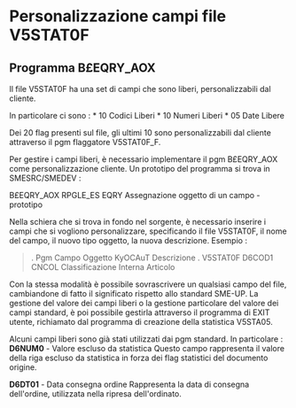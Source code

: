 # Personalizzazione campi file V5STAT0F

## Programma B£EQRY_AOX
Il file V5STAT0F ha una set di campi che sono liberi, personalizzabili dal cliente.

In particolare ci sono : 
 \* 10 Codici Liberi
 \* 10 Numeri Liberi
 \* 05 Date Libere

Dei 20 flag presenti sul file, gli ultimi 10 sono personalizzabili dal cliente attraverso il pgm flaggatore V5STAT0F_F.

Per  gestire i campi liberi, è necessario implementare il pgm B£EQRY_AOX  come personalizzazione cliente. Un prototipo del programma si trova in SMESRC/SMEDEV : 

B£EQRY_AOX     RPGLE_ES        EQRY             Assegnazione oggetto di un campo - prototipo

Nella schiera che si trova in fondo nel sorgente, è necessario inserire i campi che si vogliono personalizzare, specificando il file V5STAT0F, il nome del campo, il nuovo tipo oggetto, la nuova descrizione.
Esempio : 
>.      Pgm    Campo    Oggetto KyOCAuT   Descrizione
. V5STAT0F    D6COD1   CNCOL             Classificazione Interna Articolo


Con la stessa modalità è possibile sovrascrivere un qualsiasi campo del file, cambiandone di fatto il significato rispetto allo standard SME-UP.
La gestione del valore dei campi liberi o la gestione particolare del valore dei campi standard, è poi possibile gestirla attraverso il programma di EXIT utente, richiamato dal programma di creazione della statistica V5STA05.

Alcuni campi liberi sono già stati utilizzati dai pgm standard. In particolare : 
**D6NUM0** - Valore escluso da statistica
Questo campo rappresenta il valore della riga escluso da statistica in forza dei flag statistici del documento origine.

**D6DT01** - Data consegna ordine
Rappresenta la data di consegna dell'ordine, utilizzata nella ripresa dell'ordinato.
